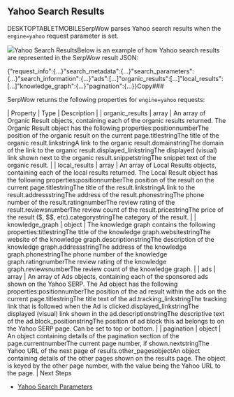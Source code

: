 Yahoo Search Results
--------------------

DESKTOPTABLETMOBILESerpWow parses Yahoo search results when the `engine=yahoo` request parameter is set.

![](https://apiimages.imgix.net/serpwow/images/png/docs/yahoo_search.png?auto=format&ixlib=react-9.5.1-beta.1&w=600)Yahoo Search ResultsBelow is an example of how Yahoo search results are represented in the SerpWow result JSON:

{"request\_info":{...}"search\_metadata":{...}"search\_parameters":{...}"search\_information":{...}"ads":[...]"organic\_results":[...]"local\_results":[...]"knowledge\_graph":{...}"pagination":{...}}Copy### 

SerpWow returns the following properties for `engine=yahoo` requests:

| Property | Type | Description |
| organic\_results | array | An array of Organic Result objects, containing each of the organic results returned. The Organic Result object has the following properties:positionnumberThe position of the organic result on the current page.titlestringThe title of the organic result.linkstringA link to the organic result.domainstringThe domain of the link to the organic result.displayed\_linkstringThe displayed (visual) link shown next to the organic result.snippetstringThe snippet text of the organic result. |
| local\_results | array | An array of Local Results objects, containing each of the local results returned. The Local Result object has the following properties:positionnumberThe position of the result on the current page.titlestringThe title of the result.linkstringA link to the result.addressstringThe address of the result.phonestringThe phone number of the result.ratingnumberThe review rating of the result.reviewsnumberThe review count of the result.pricestringThe price of the result ($, $$, etc).categorystringThe category of the result. |
| knowledge\_graph | object | The knowledge graph contains the following properties:titlestringThe title of the knowledge graph.websitestringThe website of the knowledge graph.descriptionstringThe description of the knowledge graph.addressstringThe address of the knowledge graph.phonestringThe phone number of the knowledge graph.ratingnumberThe review rating of the knowledge graph.reviewsnumberThe review count of the knowledge graph. |
| ads | array | An array of Ads objects, containing each of the sponsored ads shown on the Yahoo SERP. The Ad object has the following properties:positionnumberThe position of the ad result within the ads on the current page.titlestringThe title text of the ad.tracking\_linkstringThe tracking link that is followed when the Ad is clicked.displayed\_linkstringThe displayed (visual) link shown in the ad.descriptionstringThe descriptive text of the ad.block\_positionstringThe position of ad block this ad belongs to on the Yahoo SERP page. Can be set to top or bottom. |
| pagination | object | An object containing details of the pagination section of the page.currentnumberThe current page number, if shown.nextstringThe Yahoo URL of the next page of results.other\_pagesobjectAn object containing details of the other pages shown on the results page. The object is keyed by the other page number, with the value being the Yahoo URL to the page. |
Next Steps

* [Yahoo Search Parameters](/docs/search-api/searches/yahoo/search)
